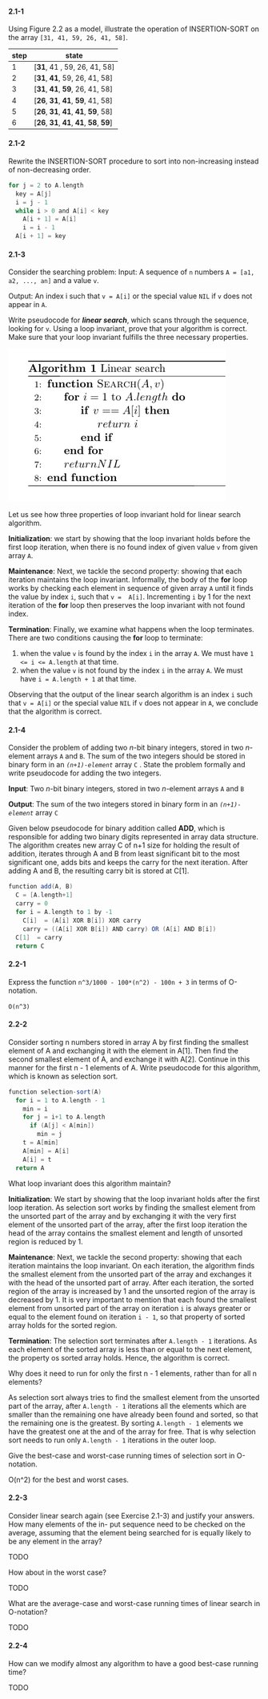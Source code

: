 #### 2.1-1
Using Figure 2.2 as a model, illustrate the operation of INSERTION-SORT on the array `[31, 41, 59, 26, 41, 58]`.

|    step    | state |
|--------|-----------|
| 1 | [**31**, 41 , 59, 26, 41, 58] |
| 2 | [**31**, **41**, 59, 26, 41, 58] |
| 3 | [**31**, **41**, **59**, 26, 41, 58] |
| 4 | [**26**, **31**, **41**, **59**, 41, 58] |
| 5 | [**26**, **31**, **41**, **41**, **59**, 58] |
| 6 | [**26**, **31**, **41**, **41**, **58**, **59**] |


#### 2.1-2
Rewrite the INSERTION-SORT procedure to sort into non-increasing instead of non-decreasing order.

```scala
for j = 2 to A.length
  key = A[j]
  i = j - 1
  while i > 0 and A[i] < key
    A[i + 1] = A[i]
    i = i - 1
  A[i + 1] = key
```

#### 2.1-3
Consider the searching problem:
Input: A sequence of `n` numbers `A = [a1, a2, ..., an]` and a value `v`.

Output: An index i such that `v = A[i]` or the special value `NIL` if `v` does not appear in `A`.

Write pseudocode for _**linear search**_, which scans through the sequence, looking for `v`. 
Using a loop invariant, prove that your algorithm is correct. Make sure that your loop invariant fulfills the three necessary properties.

![alt text](./2.1-3.png "Pseudocode")

Let us see how three properties of loop invariant hold for linear search algorithm.

**Initialization**: we start by showing that the loop invariant holds before the first loop iteration, when there is no found index of 
given value `v` from given array `A`. 

**Maintenance**: Next, we tackle the second property: showing that each iteration maintains the loop invariant. Informally, the body of 
the **for** loop works by checking each element in sequence of given array `A` until it finds the value by index `i`, such that `v = 
A[i]`. Incrementing `i` by 1 for the next iteration of the **for** loop then preserves the loop invariant with not found index.

**Termination**: Finally, we examine what happens when the loop terminates. There are two conditions causing the **for** loop to terminate:
1. when the value `v` is found by the index `i` in the array `A`. We must have `1 <= i <= A.length` at that time.
2. when the value `v` is not found by the index `i` in the array `A`. We must have `i = A.length + 1` at that time.

Observing that the output of the linear search algorithm is an index `i` such that `v = A[i]` or the special value `NIL` if `v` does not
appear in `A`, we conclude that the algorithm is correct.


#### 2.1-4
Consider the problem of adding two _n_-bit binary integers, stored in two _n_-element arrays `A` and `B`. 
The sum of the two integers should be stored in binary form in an _`(n+1)-element`_ array `C` . 
State the problem formally and write pseudocode for adding the two integers.

**Input**: Two _n_-bit binary integers, stored in two _n_-element arrays `A` and `B`

**Output**: The sum of the two integers stored in binary form in an _`(n+1)-element`_ array `C`

Given below pseudocode for binary addition called **ADD**, which is responsible for adding two binary digits represented in
array data structure. The algorithm creates new array C of n+1 size for holding the result of addition, iterates through A and B from 
least significant bit to the most significant one, adds bits and keeps the carry for the next iteration. 
After adding A and B, the resulting carry bit is stored at C[1].

```scala
function add(A, B)
  C = [A.length+1]
  carry = 0
  for i = A.length to 1 by -1
    C[i]  = (A[i] XOR B[i]) XOR carry
    carry = ((A[i] XOR B[i]) AND carry) OR (A[i] AND B[i])
  C[1]  = carry
  return C
```

#### 2.2-1
Express the function `n^3/1000 - 100*(n^2) - 100n + 3` in terms of O-notation.

`O(n^3)`

#### 2.2-2
Consider sorting n numbers stored in array A by first finding the smallest element of A and exchanging it with the element in A[1]. Then 
find the second smallest element of A, and exchange it with A[2]. Continue in this manner for the first n - 1 elements of A. 
Write pseudocode for this algorithm, which is known as selection sort.

```scala
function selection-sort(A)
  for i = 1 to A.length - 1
    min = i
    for j = i+1 to A.length
      if (A[j] < A[min])
        min = j
    t = A[min]
    A[min] = A[i]
    A[i] = t
  return A
```

What loop invariant does this algorithm maintain?

**Initialization**:
We start by showing that the loop invariant holds after the first loop iteration. As selection sort works by finding the smallest element
from the unsorted part of the array and by exchanging it with the very first element of the unsorted part of the array, after the first 
loop iteration the head of the array contains the smallest element and length of unsorted region is reduced by 1.

**Maintenance**: Next, we tackle the second property: showing that each iteration maintains the loop invariant. On each iteration, the 
algorithm finds the smallest element from the unsorted part of the array and exchanges it with the head of the unsorted part of array. 
After each iteration, the sorted region of the array is increased by 1 and the unsorted region of the array is decreased by 1. It is very
important to mention that each found the smallest element from unsorted part of the array on iteration `i` is always greater or equal to
the element found on iteration `i - 1`, so that property of sorted array holds for the sorted region. 

**Termination**: The selection sort terminates after `A.length - 1` iterations. As each element of the sorted array is less than or equal 
to the next element, the property os sorted array holds. Hence, the algorithm is correct.

Why does it need to run for only the first n - 1 elements, rather than for all n elements?

As selection sort always tries to find the smallest element from the unsorted part of the array, after `A.length - 1` iterations all 
the elements which are smaller than the remaining one have already been found and sorted, so that the remaining one is the greatest. By 
sorting `A.length - 1` elements we have the greatest one at the and of the array for free. That is why selection sort needs to run only 
`A.length - 1` iterations in the outer loop. 

Give the best-case and worst-case running times of selection sort in O-notation.

O(n^2) for the best and worst cases.


#### 2.2-3
Consider linear search again (see Exercise 2.1-3) and justify your answers.
How many elements of the in- put sequence need to be checked on the average, assuming that the element being searched for is equally likely 
to be any element in the array?

TODO

How about in the worst case?

TODO

What are the average-case and worst-case running times of linear search in O-notation?

TODO

#### 2.2-4
How can we modify almost any algorithm to have a good best-case running time?

TODO
